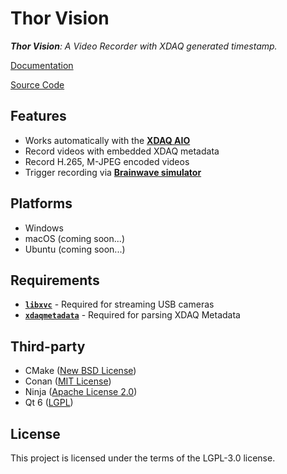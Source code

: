 # Thor Vision

***Thor Vision**: A Video Recorder with XDAQ generated timestamp.*

[Documentation](https://developer.kontex.io/thorvision/)

[Source Code](https://github.com/kontex-neuro/XDAQ-VC)

## Features

* Works automatically with the [**XDAQ AIO**](https://kontex.io/pages/xdaq)
* Record videos with embedded XDAQ metadata
* Record H.265, M-JPEG encoded videos
* Trigger recording via [**Brainwave simulator**](https://kontex.io/products/brain-signal-simulator)

## Platforms
* Windows
* macOS (coming soon...)
* Ubuntu (coming soon...)

## Requirements

- [**`libxvc`**](https://github.com/kontex-neuro/libxvc) - Required for streaming USB cameras
- [**`xdaqmetadata`**](https://github.com/kontex-neuro/xdaqmetadata) - Required for parsing XDAQ Metadata

## Third-party

* CMake ([New BSD License](https://github.com/Kitware/CMake/blob/master/Copyright.txt))
* Conan ([MIT License](https://github.com/conan-io/conan/blob/develop2/LICENSE.md))
* Ninja ([Apache License 2.0](https://github.com/ninja-build/ninja/blob/master/COPYING))
* Qt 6 ([LGPL](http://doc.qt.io/qt-6/lgpl.html))

## License

This project is licensed under the terms of the LGPL-3.0 license.